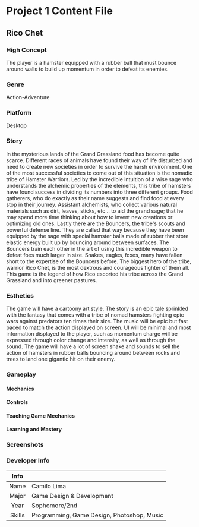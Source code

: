 # Project 1 Content File

## Rico Chet

### High Concept

The player is a hamster equipped with a rubber ball that must bounce 
around walls to build up momentum in order to defeat its enemies.

### Genre

Action-Adventure

### Platform

Desktop

### Story

In the mysterious lands of the Grand Grassland food has become quite scarce.
Different races of animals have found their way of life disturbed and need to
create new societies in order to survive the harsh environment. One of the most
successful societies to come out of this situation is the nomadic tribe of Hamster
Warriors. Led by the incredible intuition of a wise sage who understands the 
alchemic properties of the elements, this tribe of hamsters have found success in
dividing its numbers into three different groups.
Food gatherers, who do exactly as their name suggests and find food at every stop
in their journey. Assistant alchemists, who collect various natural materials such
as dirt, leaves, sticks, etc... to aid the grand sage; that he may spend more time
thinking about how to invent new creations or optimizing old ones. Lastly there are
the Bouncers, the tribe's scouts and powerful defense line. They are called that way
because they have been equipped by the sage with special hamster balls made of rubber
that store elastic energy built up by bouncing around between surfaces. The Bouncers
train each other in the art of using this incredible weapon to defeat foes much larger
in size. Snakes, eagles, foxes, many have fallen short to the expertise of the Bouncers
before. The biggest hero of the tribe, warrior Rico Chet, is the most dextrous and
courageous fighter of them all. This game is the legend of how Rico escorted his tribe
across the Grand Grassland and into greener pastures.

### Esthetics

The game will have a cartoony art style. The story is an epic tale sprinkled with the
fantasy that comes with a tribe of nomad hamsters fighting epic wars against predators
ten times their size.
The music will be epic but fast paced to match the action displayed on screen.
UI will be minimal and most information displayed to the player, such as momentum
charge will be expressed through color change and intensity, as well as through the
sound.
The game will have a lot of screen shake and sounds to sell the action of hamsters
in rubber balls bouncing around between rocks and trees to land one gigantic hit
on their enemy.

### Gameplay

#### Mechanics

#### Controls

#### Teaching Game Mechanics

#### Learning and Mastery

### Screenshots

### Developer Info
| Info   |                                            |
| :----: | -----------------------------------------  |
| Name   | Camilo Lima                                |
| Major  | Game Design & Development                  |
| Year   | Sophomore/2nd                              |
| Skills | Programming, Game Design, Photoshop, Music |
